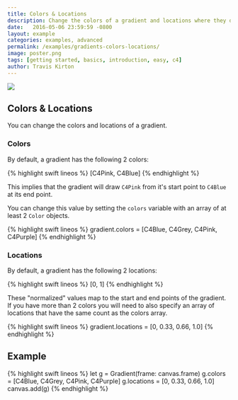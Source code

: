```yaml
---
title: Colors & Locations
description: Change the colors of a gradient and locations where they draw.
date:   2016-05-06 23:59:59 -0800
layout: example
categories: examples, advanced
permalink: /examples/gradients-colors-locations/
image: poster.png
tags: [getting started, basics, introduction, easy, c4]
author: Travis Kirton
---
```

![](colors-locations.png)

## Colors & Locations
You can change the colors and locations of a gradient.

### Colors
By default, a gradient has the following 2 colors:

{% highlight swift lineos %}
[C4Pink, C4Blue]
{% endhighlight %}

This implies that the gradient will draw `C4Pink` from it's start point to `C4Blue` at its end point.

You can change this value by setting the `colors` variable with an array of at least 2 `Color` objects.

{% highlight swift lineos %}
gradient.colors = [C4Blue, C4Grey, C4Pink, C4Purple]
{% endhighlight %}

### Locations
By default, a gradient has the following 2 locations:

{% highlight swift lineos %}
[0, 1]
{% endhighlight %}

These "normalized" values map to the start and end points of the gradient. If you have more than 2 colors you will need to also specify an array of locations that have the same count as the colors array.

{% highlight swift lineos %}
gradient.locations = [0, 0.33, 0.66, 1.0]
{% endhighlight %}

## Example
{% highlight swift lineos %}
let g = Gradient(frame: canvas.frame)
g.colors = [C4Blue, C4Grey, C4Pink, C4Purple]
g.locations = [0, 0.33, 0.66, 1.0]
canvas.add(g)
{% endhighlight %}
